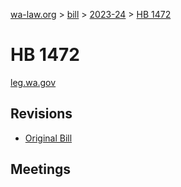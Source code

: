 [wa-law.org](/) > [bill](/bill/) > [2023-24](/bill/2023-24/) > [HB 1472](/bill/2023-24/hb/1472/)

# HB 1472
[leg.wa.gov](https://app.leg.wa.gov/billsummary?BillNumber=1472&Year=2023&Initiative=false)

## Revisions
* [Original Bill](1/)

## Meetings
